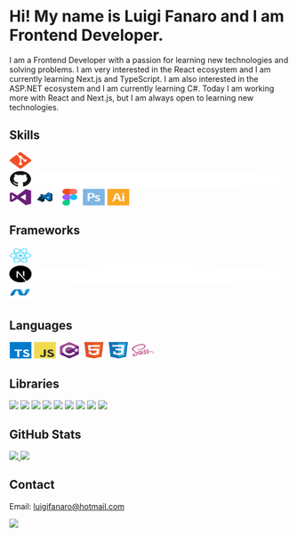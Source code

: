 # Hi! My name is Luigi Fanaro and I am Frontend Developer.

I am a Frontend Developer with a passion for learning new technologies and solving problems. I am very interested in the React ecosystem and I am currently learning Next.js and TypeScript. I am also interested in the ASP.NET ecosystem and I am currently learning C#. Today I am working more with React and Next.js, but I am always open to learning new technologies.

## Skills

<div>
    <img src="https://raw.githubusercontent.com/devicons/devicon/master/icons/git/git-original.svg" height="30" width="40" />
    <div style="background: #fff; border-radius: 50%;">
        <img src="https://raw.githubusercontent.com/devicons/devicon/master/icons/github/github-original.svg" height="30" width="40" />
    </div>
    <img src="https://raw.githubusercontent.com/devicons/devicon/master/icons/visualstudio/visualstudio-plain.svg" height="30" width="40" />
    <img src="https://raw.githubusercontent.com/vscode-icons/vscode-icons/master/images/logo@3x.png" height="30" width="40" />
    <img src="https://raw.githubusercontent.com/devicons/devicon/master/icons/figma/figma-original.svg" height="30" width="40" />
    <img src="https://raw.githubusercontent.com/devicons/devicon/master/icons/photoshop/photoshop-plain.svg" height="30" width="40" />
    <img src="https://raw.githubusercontent.com/devicons/devicon/master/icons/illustrator/illustrator-plain.svg" height="30" width="40" />
</div>

## Frameworks

<div>
    <img src="https://raw.githubusercontent.com/devicons/devicon/master/icons/react/react-original.svg" height="30" width="40" />
    <div style="background: #fff; border-radius: 50%;">
        <img src="https://raw.githubusercontent.com/devicons/devicon/master/icons/nextjs/nextjs-original.svg" height="30" width="40" />
    </div>
    <img src="https://raw.githubusercontent.com/devicons/devicon/master/icons/dot-net/dot-net-original.svg" height="30" width="40" />
</div>

## Languages

<div>
    <img src="https://raw.githubusercontent.com/devicons/devicon/master/icons/typescript/typescript-plain.svg" height="30" width="40" />
    <img src="https://raw.githubusercontent.com/devicons/devicon/master/icons/javascript/javascript-original.svg" height="30" width="40" />
    <img src="https://raw.githubusercontent.com/devicons/devicon/master/icons/csharp/csharp-original.svg" height="30" width="40" />
    <img src="https://raw.githubusercontent.com/devicons/devicon/master/icons/html5/html5-original.svg" height="30" width="40" />
    <img src="https://raw.githubusercontent.com/devicons/devicon/master/icons/css3/css3-original.svg" height="30" width="40" />
    <img src="https://raw.githubusercontent.com/devicons/devicon/master/icons/sass/sass-original.svg" height="30" width="40" />
</div>

## Libraries

<div>
    <img src="https://img.shields.io/badge/Redux-593D88?style=for-the-badge&logo=redux&logoColor=white" />
    <img src="https://img.shields.io/badge/Material--UI-0081CB?style=for-the-badge&logo=material-ui&logoColor=white" />
    <img src="https://img.shields.io/badge/Bootstrap-563D7C?style=for-the-badge&logo=bootstrap&logoColor=white" />
    <img src="https://img.shields.io/badge/Tailwind%20CSS-38B2AC?style=for-the-badge&logo=tailwind-css&logoColor=white" />
    <img src="https://img.shields.io/badge/Sass-CC6699?style=for-the-badge&logo=sass&logoColor=white" />
    <img src="https://img.shields.io/badge/Styled--Components-DB7093?style=for-the-badge&logo=styled-components&logoColor=white" />
    <img src="https://img.shields.io/badge/React_Router-CA4245?style=for-the-badge&logo=react-router&logoColor=white" />
    <img src="https://img.shields.io/badge/React_Router_DOM-CA4245?style=for-the-badge&logo=react-router&logoColor=white" />
    <img src="https://img.shields.io/badge/Next_Auth-000000?style=for-the-badge&logo=next.js&logoColor=white" />
</div>

## GitHub Stats

<div>
    <a href="https://github.com/luigi009">
        <img height="180em" src="https://github-readme-stats.vercel.app/api?username=luigi009&show_icons=true&theme=dracula&include_all_commits=true&count_private=true"/>
        <img height="180em" src="https://github-readme-stats.vercel.app/api/top-langs/?username=luigi009&layout=compact&langs_count=7&theme=dracula"/>
    </a>
</div>

## Contact

Email: luigifanaro@hotmail.com

<div> 
  <a href="https://www.linkedin.com/in/luigi-fanaro/" target="_blank"><img src="https://img.shields.io/badge/-LinkedIn-%230077B5?style=for-the-badge&logo=linkedin&logoColor=white" target="_blank"></a> 
</div>
